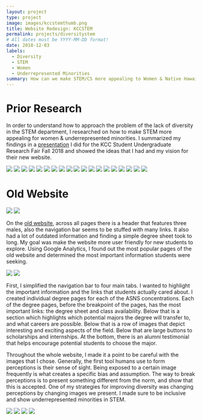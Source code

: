 ```yaml
---
layout: project
type: project
image: images/kccstemthumb.png
title: Website Redesign: KCCSTEM
permalink: projects/diversitystem
# All dates must be YYYY-MM-DD format!
date: 2018-12-03
labels:
  - Diversity
  - STEM
  - Women
  - Underrepresented Minorities
summary: How can we make STEM/CS more appealing to Women & Native Hawaiians?
---
```


# Prior Research

In order to understand how to approach the problem of the lack of diversity in the STEM department, I researched on how to make STEM more appealing for women & underrepresented minorities. I summarized my findings in a [presentation](https://docs.google.com/presentation/d/1wrauroYPML3FRxXu9RMC97OBIoRGKsvWbc2U2-l1XSA/edit?usp=sharing) I did for the KCC Student Undergraduate Research Fair Fall 2018 and showed the ideas that I had and my vision for their new website.

<img class="ui centered image" src="../images/surf/0.jpg">
<img class="ui centered image" src="../images/surf/1.jpg">
<img class="ui centered image" src="../images/surf/2.jpg">
<img class="ui centered image" src="../images/surf/3.jpg">
<img class="ui centered image" src="../images/surf/4.jpg">
<img class="ui centered image" src="../images/surf/5.jpg">
<img class="ui centered image" src="../images/surf/6.jpg">
<img class="ui centered image" src="../images/surf/7.jpg">
<img class="ui centered image" src="../images/surf/8.jpg">
<img class="ui centered image" src="../images/surf/9.jpg">
<img class="ui centered image" src="../images/surf/10.jpg">
<img class="ui centered image" src="../images/surf/11.jpg">
<img class="ui centered image" src="../images/surf/12.jpg">
<img class="ui centered image" src="../images/surf/13.jpg">
<img class="ui centered image" src="../images/surf/14.jpg">
<img class="ui centered image" src="../images/surf/15.jpg">
<img class="ui centered image" src="../images/surf/16.jpg">
<img class="ui centered image" src="../images/surf/17.jpg">
<img class="ui centered image" src="../images/surf/18.jpg">


# Old Website 


<img class="ui centered image" src="../images/surf/oldkccstem1.png">
<img class="ui centered image" src="../images/surf/oldkccstem2.png">

On the [old website](http://www.stem.kapiolani.edu), across all pages there is a header that features three males, also the navigation bar seems to be stuffed with many links. It also had a lot of outdated information and finding a simple degree sheet took to long.  My goal was make the website more user friendly for new students to explore. Using Google Analytics, I found out the most popular pages of the old website and determined the most important information students were seeking. 


<img class="ui centered image" src="../images/surf/oldkccstem1.png">
<img class="ui centered image" src="../images/surf/oldkccstem2.png">

 First, I simplified the navigation bar to four main tabs. I wanted to highlight the important information and the links that students actually cared about. I created individual degree pages for each of the ASNS concentrations. Each of the degree pages, before the breakpoint of the pages, has the most important links: the degree sheet and class availability. Below that is a section which highlights which potential majors the degree will transfer to, and what careers are possible. Below that is a row of images that depict interesting and exciting aspects of the field. Below that are large buttons to scholarships and internships. At the bottom, there is an alumni testimonial that helps encourage potential students to choose the major. 
 
 Throughout the whole website, I made it a point to be careful with the images that I chose. Generally, the first tool humans use to form perceptions is their sense of sight. Being exposed to a certain image frequently is what creates a specific bias and assumption. The way to break perceptions is to present something different from the norm, and show that this is accepted. One of my strategies for improving diversity was changing perceptions by changing images we present. I made sure to be inclusive and show underrepresented minorities in STEM. 
 
 
<img class="ui centered image" src="../images/surf/newkccstem1.png">
<img class="ui centered image" src="../images/surf/newkccstem2.png">
<img class="ui centered image" src="../images/surf/newkccstem3.png">
<img class="ui centered image" src="../images/surf/newkccstem4.png">
 




